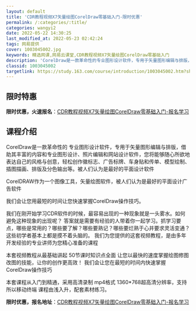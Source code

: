 ```yaml
---
layout: default
title: 'CDR教程视频X7矢量绘图CorelDraw零基础入门-限时优惠'
permalink: /:categories/:title/
categories: wangyi2
date: 2022-05-22 14:30:25
last_modified_at: 2022-05-23 02:42:24
tags: 网易提供
cover: 1003045002.jpg
keywords: 精选网课,网易云课堂,CDR教程视频X7矢量绘图CorelDraw零基础入门
description: 'CorelDraw是一款革命性的专业图形设计软件，专用于矢量图形编辑与排版，借助其丰富的内容和专业图形设计、照片编辑和网'
classid: 1003045002
targetlink: https://study.163.com/course/introduction/1003045002.htm?share=1&shareId=1025206652&utm_campaign=share&utm_medium=iphoneShare&utm_source=&utm_u=1025206652
---
```


## 限时特惠

**限时优惠，火速报名**：[CDR教程视频X7矢量绘图CorelDraw零基础入门-报名学习](https://study.163.com/course/introduction/1003045002.htm?share=1&shareId=1025206652&utm_campaign=share&utm_medium=iphoneShare&utm_source=&utm_u=1025206652)

## 课程介绍

CorelDraw是一款革命性的 专业图形设计软件，专用于矢量图形编辑与排版，借助其丰富的内容和专业图形设计、照片编辑和网站设计软件，您将能够随心所欲地表达自己的风格与创意，轻松创作徽标志、广告标牌、车身贴和传单、模型绘制、插图描画、排版及分色输出等。被人们认为是最好的平面设计软件

CorelDRAW作为一个图像工具，矢量绘图软件，被人们认为是最好的平面设计广告软件

我们会让您用最短的时间让您快速掌握CorelDraw操作技巧。

我们在刚开始学习CDR软件的时候，最容易出现的一种现象就是一头雾水。如何避免这种现象的出现呢？ 答案就是需要有经验的人带着你一起学习。抓学习要点，哪些是常用的？哪些要了解？哪些要熟记？哪些要烂熟于心并要求灵活变通？这些初学者基本上都是摸不着头脑的。 我们为您提供的这套视频教程，是由多年开发经验的专业讲师为您精心准备的课程

本套视频教程从最基础讲起 50节课时知识点全面 让您以最快的速度掌握绘图修图改图的技能，让你的创作更高效！ 我们会让您在最短的时间内快速掌握CorelDraw操作技巧 

本套课程从入门到精通，采用高清录制 mp4格式 1360*768超高清分辨率，支持所以移动终端 课程由浅入升，配套素材练习。

**限时优惠，报名地址**：[CDR教程视频X7矢量绘图CorelDraw零基础入门-报名学习](https://study.163.com/course/introduction/1003045002.htm?share=1&shareId=1025206652&utm_campaign=share&utm_medium=iphoneShare&utm_source=&utm_u=1025206652)

